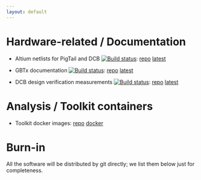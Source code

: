 ```yaml
---
layout: default
---
```


# Hardware-related / Documentation
* Altium netlists for PigTail and DCB
[![Build status](
https://travis-ci.com/ZishuoYang/UT-Backplane-mapping.svg?master)](
https://travis-ci.com/ZishuoYang/UT-Backplane-mapping):
[repo](https://github.com/ZishuoYang/UT-Backplane-mapping)
[latest](https://github.com/ZishuoYang/UT-Backplane-mapping/releases/latest)

* GBTx documentation
[![Build status](
https://travis-ci.com/ypsun-umd/gbtx_communication_doc.svg?master)](
https://travis-ci.com/ypsun-umd/gbtx_communication_doc):
[repo](https://github.com/ypsun-umd/gbtx_communication_doc)
[latest](https://github.com/ypsun-umd/gbtx_communication_doc/releases/latest)

* DCB design verification measurements
[![Build status](
https://travis-ci.com/ypsun-umd/dcb_design_verification_measurements.svg?master)](
https://travis-ci.com/ypsun-umd/dcb_design_verification_measurements):
[repo](https://github.com/ypsun-umd/dcb_design_verification_measurements)
[latest](https://github.com/ypsun-umd/dcb_design_verification_measurements/releases/latest)


# Analysis / Toolkit containers
* Toolkit docker images:
[repo](https://github.com/ypsun-umd/docker-images)
[docker](https://hub.docker.com/r/ypsunumd/hep_ml/)


# Burn-in
All the software will be distributed by git directly;
we list them below just for completeness.
